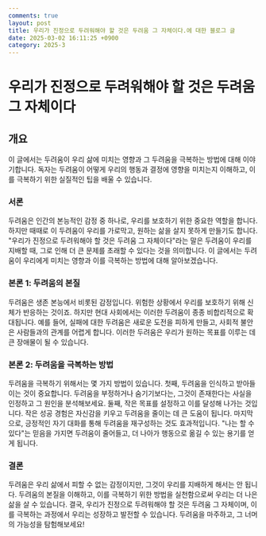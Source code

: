 ```yaml
---
comments: true
layout: post
title: 우리가 진정으로 두려워해야 할 것은 두려움 그 자체이다.에 대한 블로그 글
date: 2025-03-02 16:11:25 +0900
category: 2025-3
---
```


# 우리가 진정으로 두려워해야 할 것은 두려움 그 자체이다

## 개요
이 글에서는 두려움이 우리 삶에 미치는 영향과 그 두려움을 극복하는 방법에 대해 이야기합니다. 독자는 두려움이 어떻게 우리의 행동과 결정에 영향을 미치는지 이해하고, 이를 극복하기 위한 실질적인 팁을 배울 수 있습니다.

### 서론
두려움은 인간의 본능적인 감정 중 하나로, 우리를 보호하기 위한 중요한 역할을 합니다. 하지만 때때로 이 두려움이 우리를 가로막고, 원하는 삶을 살지 못하게 만들기도 합니다. "우리가 진정으로 두려워해야 할 것은 두려움 그 자체이다"라는 말은 두려움이 우리를 지배할 때, 그로 인해 더 큰 문제를 초래할 수 있다는 것을 의미합니다. 이 글에서는 두려움이 우리에게 미치는 영향과 이를 극복하는 방법에 대해 알아보겠습니다.

### 본론 1: 두려움의 본질
두려움은 생존 본능에서 비롯된 감정입니다. 위험한 상황에서 우리를 보호하기 위해 신체가 반응하는 것이죠. 하지만 현대 사회에서는 이러한 두려움이 종종 비합리적으로 확대됩니다. 예를 들어, 실패에 대한 두려움은 새로운 도전을 피하게 만들고, 사회적 불안은 사람들과의 관계를 어렵게 합니다. 이러한 두려움은 우리가 원하는 목표를 이루는 데 큰 장애물이 될 수 있습니다.

### 본론 2: 두려움을 극복하는 방법
두려움을 극복하기 위해서는 몇 가지 방법이 있습니다. 첫째, 두려움을 인식하고 받아들이는 것이 중요합니다. 두려움을 부정하거나 숨기기보다는, 그것이 존재한다는 사실을 인정하고 그 원인을 분석해보세요. 둘째, 작은 목표를 설정하고 이를 달성해 나가는 것입니다. 작은 성공 경험은 자신감을 키우고 두려움을 줄이는 데 큰 도움이 됩니다. 마지막으로, 긍정적인 자기 대화를 통해 두려움을 재구성하는 것도 효과적입니다. "나는 할 수 있다"는 믿음을 가지면 두려움이 줄어들고, 더 나아가 행동으로 옮길 수 있는 용기를 얻게 됩니다.

### 결론
두려움은 우리 삶에서 피할 수 없는 감정이지만, 그것이 우리를 지배하게 해서는 안 됩니다. 두려움의 본질을 이해하고, 이를 극복하기 위한 방법을 실천함으로써 우리는 더 나은 삶을 살 수 있습니다. 결국, 우리가 진정으로 두려워해야 할 것은 두려움 그 자체이며, 이를 극복하는 과정에서 우리는 성장하고 발전할 수 있습니다. 두려움을 마주하고, 그 너머의 가능성을 탐험해보세요!